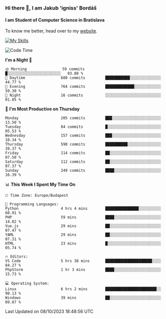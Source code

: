 ### Hi there 👋, I am Jakub 'igniss' Bordáš

#### I am Student of Computer Science in Bratislava
To know me better, head over to my [website](https://bordas.sk).

[![My Skills](https://skillicons.dev/icons?i=js,html,css,figma,svelte,java,kotlin,python,postgresql,typescript,nest,nodejs)](https://bordas.sk)


<!--START_SECTION:waka-->
![Code Time](http://img.shields.io/badge/Code%20Time-1%2C215%20hrs%2059%20mins-blue)

**I'm a Night 🦉** 

```text
🌞 Morning                59 commits          █░░░░░░░░░░░░░░░░░░░░░░░░   03.88 % 
🌆 Daytime                680 commits         ███████████░░░░░░░░░░░░░░   44.77 % 
🌃 Evening                764 commits         █████████████░░░░░░░░░░░░   50.30 % 
🌙 Night                  16 commits          ░░░░░░░░░░░░░░░░░░░░░░░░░   01.05 % 
```
📅 **I'm Most Productive on Thursday** 

```text
Monday                   205 commits         ███░░░░░░░░░░░░░░░░░░░░░░   13.50 % 
Tuesday                  84 commits          █░░░░░░░░░░░░░░░░░░░░░░░░   05.53 % 
Wednesday                157 commits         ███░░░░░░░░░░░░░░░░░░░░░░   10.34 % 
Thursday                 598 commits         ██████████░░░░░░░░░░░░░░░   39.37 % 
Friday                   114 commits         ██░░░░░░░░░░░░░░░░░░░░░░░   07.50 % 
Saturday                 112 commits         ██░░░░░░░░░░░░░░░░░░░░░░░   07.37 % 
Sunday                   249 commits         ████░░░░░░░░░░░░░░░░░░░░░   16.39 % 
```


📊 **This Week I Spent My Time On** 

```text
🕑︎ Time Zone: Europe/Budapest

💬 Programming Languages: 
Python                   4 hrs 4 mins        ███████████████░░░░░░░░░░   60.91 % 
PHP                      59 mins             ████░░░░░░░░░░░░░░░░░░░░░   14.82 % 
Vue.js                   29 mins             ██░░░░░░░░░░░░░░░░░░░░░░░   07.47 % 
YAML                     29 mins             ██░░░░░░░░░░░░░░░░░░░░░░░   07.31 % 
HTML                     23 mins             █░░░░░░░░░░░░░░░░░░░░░░░░   05.74 % 

🔥 Editors: 
VS Code                  5 hrs 38 mins       █████████████████████░░░░   84.27 % 
PhpStorm                 1 hr 3 mins         ████░░░░░░░░░░░░░░░░░░░░░   15.73 % 

💻 Operating System: 
Linux                    6 hrs 2 mins        ███████████████████████░░   90.13 % 
Windows                  39 mins             ██░░░░░░░░░░░░░░░░░░░░░░░   09.87 % 
```


 Last Updated on 08/10/2023 18:48:56 UTC
<!--END_SECTION:waka-->
